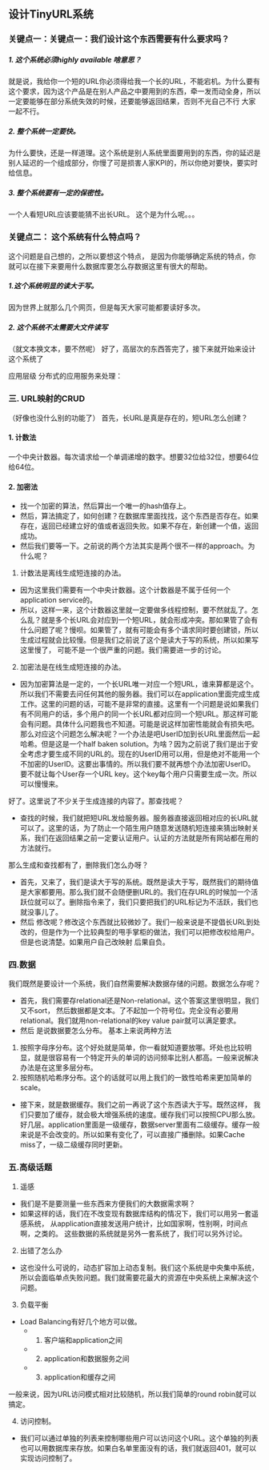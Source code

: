 ## 设计TinyURL系统

### 关键点一：关键点一：我们设计这个东西需要有什么要求吗？

##### 1. 这个系统必须highly available 啥意思？
就是说，我给你一个短的URL你必须得给我一个长的URL，不能宕机。为什么要有这个要求，因为这个产品是在别人产品之中要用到的东西，牵一发而动全身，所以一定要能够在部分系统失效的时候，还要能够返回结果，否则不光自己不行 大家一起不行。

##### 2. 整个系统一定要快。
为什么要快，还是一样道理。这个系统是别人系统里面要用到的东西，你的延迟是别人延迟的一个组成部分，你慢了可是损害人家KPI的，所以你绝对要快，要实时给信息。

##### 3. 整个系统要有一定的保密性。
一个人看短URL应该要能猜不出长URL。 这个是为什么呢。。。

### 关键点二： 这个系统有什么特点吗？
这个问题是自己想的，之所以要想这个特点， 是因为你能够确定系统的特点，你就可以在接下来要用什么数据库要怎么存数据这里有很大的帮助。

##### 1.这个系统明显的读大于写。
因为世界上就那么几个网页，但是每天大家可能都要读好多次。

##### 2. 这个系统不太需要大文件读写
（就文本换文本，要不然呢）
好了，高层次的东西答完了，接下来就开始来设计这个系统了

应用层级
分布式的应用服务来处理：

### 三. URL映射的CRUD
（好像也没什么别的功能了）
首先，长URL是真是存在的，短URL怎么创建？

#### 1. 计数法
一个中央计数器。每次请求给一个单调递增的数字。想要32位给32位，想要64位给64位。

#### 2. 加密法
- 找一个加密的算法，然后算出一个唯一的hash值存上。
- 然后，算法搞定了，如何创建？在数据库里面找找，这个东西是否存在。如果存在，返回已经建立好的值或者返回失败。如果不存在，新创建一个值，返回成功。
- 然后我们要等一下。之前说的两个方法其实是两个很不一样的approach。为什么呢？

1. 计数法是离线生成短连接的办法。
- 因为这里我们需要有一个中央计数器。这个计数器是不属于任何一个application service的。
- 所以，这样一来，这个计数器这里就一定要做多线程控制，要不然就乱了。怎么乱？就是多个长URL会对应到一个短URL，就会形成冲突。那如果管了会有什么问题了呢？慢呗。如果管了，就有可能会有多个请求同时要创建锁，所以生成过程就会比较慢。但是我们之前说了这个是读大于写的系统，所以如果写这里慢了， 可能不是一个很严重的问题。我们需要进一步的讨论。

2. 加密法是在线生成短连接的办法。
- 因为加密算法是一定的，一个长URL唯一对应一个短URL，谁来算都是这个。所以我们不需要去问任何其他的服务器。我们可以在application里面完成生成工作。这里的问题的话，可能不是非常的直接。这里有一个问题是说如果我们有不同用户的话，多个用户的同一个长URL都对应同一个短URL。那这样可能会有问题。具体什么问题我也不知道。可能是说这样加密性能就会有损失吧。那么对应这个问题怎么解决呢？一个办法是吧UserID加到长URL里面然后一起哈希。但是这是一个half baken solution。为啥？因为之前说了我们是出于安全考虑才要生成不同的URL的。现在的UserID用可以用，但是绝对不能用一个不加密的UserID。这要出事情的。所以我们要不就再想个办法加密UserID。要不就让每个User存一个URL key。这个key每个用户只需要生成一次。所以可以慢慢来。

好了。这里说了不少关于生成连接的内容了。那查找呢？

- 查找的时候，我们就把短URL发给服务器。服务器直接返回相对应的长URL就可以了。这里的话，为了防止一个陌生用户随意发送随机短连接来猜出映射关系，我们在返回结果之前一定要认证用户。认证的方法就是所有网站都在用的方法就行。

那么生成和查找都有了，删除我们怎么办呀？

- 首先，又来了，我们是读大于写的系统。既然是读大于写，既然我们的期待值是大家都要用。那么我们就不会随便删URL的。我们在存URL的时候加一个活跃位就可以了。删除指令来了，我们只要把我们的URL标记为不活跃，我们也就没事儿了。
- 然后 修改呢？修改这个东西就比较微妙了。我们一般来说是不提倡长URL到处改的，但是作为一个比较典型的甩手掌柜的做法，我们可以把修改权给用户。但是也说清楚。如果用户自己改映射 后果自负。

### 四.数据
我们既然是要设计一个系统，我们自然需要解决数据存储的问题。数据怎么存呢？

- 首先，我们需要存relational还是Non-relational。这个答案这里很明显，我们又不sort， 然后数据都是文本。了不起加一个符号位。完全没有必要用relational。我们就用non-relational的key value pair就可以满足要求。
- 然后 是说数据要怎么分布。 基本上来说两种方法

1. 按照字母序分布。这个好处就是简单，你一看就知道要放哪。坏处也比较明显，就是很容易有一个特定开头的单词的访问频率比别人都高。一般来说解决办法是在这里多层分布。
2. 按照随机哈希序分布。这个的话就可以用上我们的一致性哈希来更加简单的scale。

- 接下来，就是数据缓存。我们之前一再说了这个东西读大于写。既然这样， 我们只要加了缓存，就会极大增强系统的速度。缓存我们可以按照CPU那么放。好几层。application里面是一级缓存，数据server里面有二级缓存。缓存一般来说是不会改变的。所以如果有变化了，可以直接广播删除。如果Cache miss了，一级二级缓存同时更新。

### 五.高级话题
1. 遥感
- 我们是不是要测量一些东西来方便我们的大数据需求啊？
- 如果这样的话，我们在不改变现有数据库结构的情况下，我们可以用另一套遥感系统， 从application直接发送用户统计，比如国家啊，性别啊，时间点啊，之类的。 这些数据的系统就是另外一套系统了，我们可以另外讨论。

2. 出错了怎么办
- 这也没什么可说的，动态扩容加上动态复制。我们这个系统是中央集中系统，所以会面临单点失败问题。我们就需要花最大的资源在中央系统上来解决这个问题。

3. 负载平衡
- Load Balancing有好几个地方可以做。
    - 1. 客户端和application之间
    - 2. application和数据服务之间
    - 3. application和缓存之间

一般来说，因为URL访问模式相对比较随机，所以我们简单的round robin就可以搞定。

4. 访问控制。
- 我们可以通过单独的列表来控制哪些用户可以访问这个URL。这个单独的列表也可以用数据库来存放。如果白名单里面没有的话，我们就返回401，就可以实现访问控制了。
